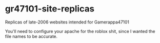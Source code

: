 # gr47101-site-replicas
Replicas of late-2006 websites intended for Gamerappa47101

You'll need to configure your apache for the roblox shit, since I wanted the file names to be accurate.
